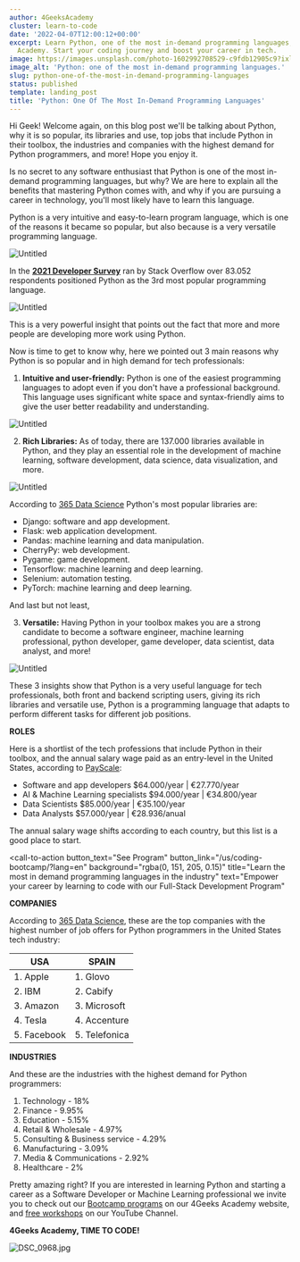 ```yaml
---
author: 4GeeksAcademy
cluster: learn-to-code
date: '2022-04-07T12:00:12+00:00'
excerpt: Learn Python, one of the most in-demand programming languages, with 4Geeks
  Academy. Start your coding journey and boost your career in tech.
image: https://images.unsplash.com/photo-1602992708529-c9fdb12905c9?ixlib=rb-1.2.1&ixid=MnwxMjA3fDB8MHxwaG90by1wYWdlfHx8fGVufDB8fHx8&auto=format&fit=crop&w=870&q=80
image_alt: 'Python: one of the most in-demand programming languages.'
slug: python-one-of-the-most-in-demand-programming-languages
status: published
template: landing_post
title: 'Python: One Of The Most In-Demand Programming Languages'
---
```

Hi Geek! Welcome again, on this blog post we'll be talking about Python, why it is so popular, its libraries and use, top jobs that include Python in their toolbox, the industries and companies with the highest demand for Python programmers, and more! Hope you enjoy it.

Is no secret to any software enthusiast that Python is one of the most in-demand programming languages, but why? We are here to explain all the benefits that mastering Python comes with, and why if you are pursuing a career in technology, you'll most likely have to learn this language.

Python is a very intuitive and easy-to-learn program language, which is one of the reasons it became so popular, but also because is a very versatile programming language.

![Untitled](https://images.unsplash.com/photo-1556761175-b413da4baf72?ixlib=rb-1.2.1&ixid=MnwxMjA3fDB8MHxwaG90by1wYWdlfHx8fGVufDB8fHx8&auto=format&fit=crop&w=774&q=80)

In the [**2021 Developer Survey**](https://insights.stackoverflow.com/survey/2021#overview) ran by Stack Overflow over 83.052 respondents positioned Python as the 3rd most popular programming language.

![Untitled](https://images.unsplash.com/photo-1515879218367-8466d910aaa4?ixlib=rb-1.2.1&ixid=MnwxMjA3fDB8MHxwaG90by1wYWdlfHx8fGVufDB8fHx8&auto=format&fit=crop&w=869&q=80)

This is a very powerful insight that points out the fact that more and more people are developing more work using Python.

Now is time to get to know why, here we pointed out 3 main reasons why Python is so popular and in high demand for tech professionals:

1. **Intuitive and user-friendly:** Python is one of the easiest programming languages to adopt even if you don't have a professional background. This language uses significant white space and syntax-friendly aims to give the user better readability and understanding.

![Untitled](https://images.unsplash.com/photo-1515378791036-0648a3ef77b2?ixlib=rb-1.2.1&ixid=MnwxMjA3fDB8MHxwaG90by1wYWdlfHx8fGVufDB8fHx8&auto=format&fit=crop&w=870&q=80)

2. **Rich Libraries:** As of today, there are 137.000 libraries available in Python, and they play an essential role in the development of machine learning, software development, data science, data visualization, and more.

![Untitled](https://miro.medium.com/max/1086/1*UL8ZWQvfhI6rvGhadaSuZw.gif)

According to [365 Data Science](https://365datascience.com/) Python's most popular libraries are:

- Django: software and app development.
- Flask: web application development.
- Pandas: machine learning and data manipulation.
- CherryPy: web development.
- Pygame: game development.
- Tensorflow: machine learning and deep learning.
- Selenium: automation testing.
- PyTorch: machine learning and deep learning.

And last but not least,

3. **Versatile:** Having Python in your toolbox makes you are a strong candidate to become a software engineer, machine learning professional, python developer, game developer, data scientist, data analyst, and more!

![Untitled](https://images.unsplash.com/photo-1648737962083-056c3e4a437d?ixlib=rb-1.2.1&ixid=MnwxMjA3fDF8MHxwaG90by1wYWdlfHx8fGVufDB8fHx8&auto=format&fit=crop&w=870&q=80)

These 3 insights show that Python is a very useful language for tech professionals, both front and backend scripting users, giving its rich libraries and versatile use, Python is a programming language that adapts to perform different tasks for different job positions.

**ROLES**

Here is a shortlist of the tech professions that include Python in their toolbox, and the annual salary wage paid as an entry-level in the United States, according to [PayScale](https://www.payscale.com/):

- Software and app developers $64.000/year | €27.770/year
- AI & Machine Learning specialists $94.000/year | €34.800/year
- Data Scientists $85.000/year | €35.100/year
- Data Analysts $57.000/year | €28.936/anual

The annual salary wage shifts according to each country, but this list is a good place to start.

<call-to-action button_text="See Program" button_link="/us/coding-bootcamp/?lang=en" background="rgba(0, 151, 205, 0.15)" title="Learn the most in demand programming languages in the industry" text="Empower your career by learning to code with our Full-Stack Development Program"

**COMPANIES**

According to [365 Data Science](https://365datascience.com/), these are the top companies with the highest number of job offers for Python programmers in the United States tech industry:

| USA               | SPAIN          | 
|-------------------|----------------|
| 1. Apple          | 1. Glovo       |
| 2. IBM            | 2. Cabify      | 
| 3. Amazon         | 3. Microsoft   | 
| 4. Tesla          | 4. Accenture   |
| 5. Facebook       | 5. Telefonica  |

**INDUSTRIES**

And these are the industries with the highest demand for Python programmers:

1. Technology - 18%
2. Finance - 9.95%
3. Education - 5.15%
4. Retail & Wholesale - 4.97%
5. Consulting & Business service - 4.29%
6. Manufacturing - 3.09%
7. Media & Communications - 2.92%
8. Healthcare - 2%

Pretty amazing right? If you are interested in learning Python and starting a career as a Software Developer or Machine Learning professional we invite you to check out our [Bootcamp programs](https://4geeksacademy.com/) on our 4Geeks Academy website, and [free workshops](https://www.youtube.com/watch?v=L4gAI6EqD7c) on our YouTube Channel.

**4Geeks Academy, TIME TO CODE!**

![DSC_0968.jpg](https://breathecode.herokuapp.com/v1/media/file/dsc-0968-jpg?width=800)